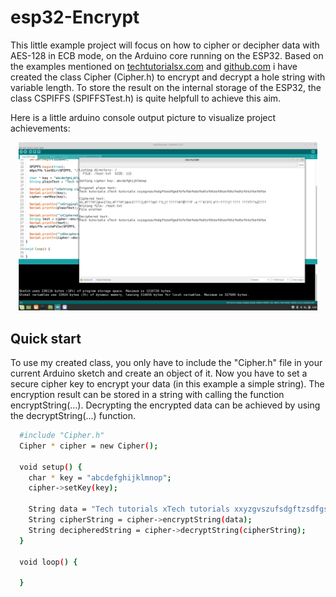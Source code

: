 # esp32-Encrypt

This little example project will focus on how to cipher or decipher data with AES-128 in ECB mode, on the Arduino core running on the ESP32. Based on the examples mentioned on [techtutorialsx.com](https://techtutorialsx.com/2018/05/10/esp32-arduino-decrypt-aes-128-in-ecb-mode/) and [github.com](https://github.com/suculent/thinx-aes-lib) i have created the class Cipher (Cipher.h) to encrypt and decrypt a hole string with variable length. To store the result on the internal storage of the ESP32, the class CSPIFFS (SPIFFSTest.h) is quite helpfull to achieve this aim.

Here is a little arduino console output picture to visualize project achievements:

<p align="center"><img width="95%" src="demo.png"></p>

## Quick start

To use my created class, you only have to include the "Cipher.h" file in your current Arduino sketch and create an object of it. Now you have to set a secure cipher key to encrypt your data (in this example a simple string). The encryption result can be stored in a string with calling the function encryptString(...). Decrypting the encrypted data can be achieved by using the decryptString(...) function.

``` bash
  #include "Cipher.h"
  Cipher * cipher = new Cipher();

  void setup() {
    char * key = "abcdefghijklmnop";
    cipher->setKey(key);

    String data = "Tech tutorials xTech tutorials xxyzgvszufsdgftzsdfgsdfzfsfdzfsdzfsdtzfdtzsfdtzsfdtzfsdtzfstzfzsfdfzs";
    String cipherString = cipher->encryptString(data);
    String decipheredString = cipher->decryptString(cipherString);
  }

  void loop() {

  }
```
